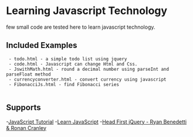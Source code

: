 
# Learning Javascript Technology 
few small code are tested here to learn javascript technology.


## Included Examples
```
 - todo.html - a simple todo list using jquery
 - code.html - Javascript can change Html and Css.
 - JswithMath.html - round a decimal number using parseInt and parseFloat method
 - currencyconverter.html - convert currency using javascript
 - FibonacciJs.html - find Fibonacci series
 
```
 
## Supports
-[JavaScript Tutorial](http://www.w3schools.com/js/)
-[Learn JavaScript](http://www.tutorialspoint.com/javascript/)
-[Head First jQuery - Ryan Benedetti & Ronan Cranley](http://cdn.oreillystatic.com/oreilly/booksamplers/9781449393212_sampler.pdf)


